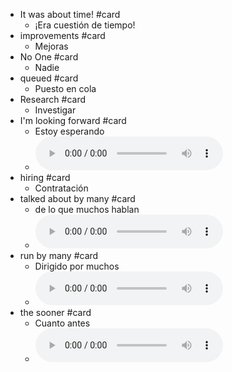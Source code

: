 - It was about time!  #card
	- ¡Era cuestión de tiempo!
- improvements #card
	- Mejoras
- No One  #card
	- Nadie
- queued #card
	- Puesto en cola
- Research #card
	- Investigar
- I'm looking forward #card
	- Estoy esperando
	-
	  <html>   <audio controls src="G:\Mi unidad\Autosync\Logmy\NewLog\Audios\1.wav"
	        style=" " >
	  </audio>
	  </html>
- hiring #card
	- Contratación
- talked about by many #card
	- de lo que muchos hablan
	-
	  <html>   <audio controls src="G:\Mi unidad\Autosync\Logmy\NewLog\Audios\2.wav"
	        style=" " >
	  </audio>
	  </html>
- run by many #card
	- Dirigido por muchos
	-
	  <html>   <audio controls src="G:\Mi unidad\Autosync\Logmy\NewLog\Audios\3.wav"
	        style=" " >
	  </audio>
	  </html>
- the sooner #card
	- Cuanto antes
	-
	  <html>   <audio controls src="G:\Mi unidad\Autosync\Logmy\NewLog\Audios\4.wav"
	        style=" " >
	  </audio>
	  </html>